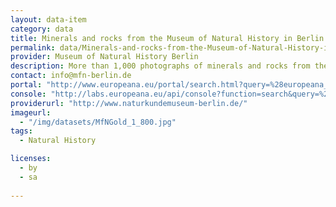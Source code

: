 ```yaml
---
layout: data-item
category: data
title: Minerals and rocks from the Museum of Natural History in Berlin
permalink: data/Minerals-and-rocks-from-the-Museum-of-Natural-History-in-Berlin
provider: Museum of Natural History Berlin
description: More than 1,000 photographs of minerals and rocks from the mineralogical collections of the  Museum of Natural History Berlin. In English with scientific names of minerals and rocks.
contact: info@mfn-berlin.de
portal: "http://www.europeana.eu/portal/search.html?query=%28europeana_collectionName%3A11622*%29+AND+NOT+%28Etikett%29&rows=12&start=1&qf=REUSABILITY%3Aopen" 
console: "http://labs.europeana.eu/api/console?function=search&query=%28europeana_collectionName%3A11622*%29+AND+NOT+%28Etikett%29&reusability=open&start=1&rows=12"
providerurl: "http://www.naturkundemuseum-berlin.de/"
imageurl: 
  - "/img/datasets/MfNGold_1_800.jpg"
tags:
  - Natural History

licenses:
  - by
  - sa  
      
---
```

